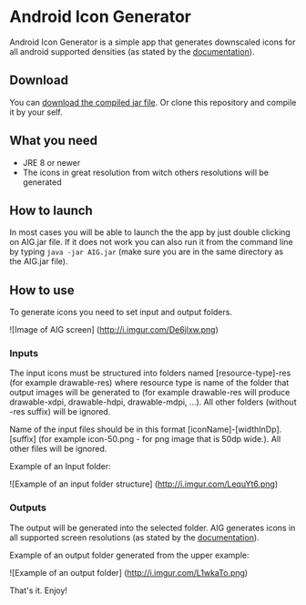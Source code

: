 # Android Icon Generator
Android Icon Generator is a simple app that generates downscaled icons for all android supported densities (as stated 
by the [documentation](http://developer.android.com/guide/practices/screens_support.html#range)). 

## Download
You can [download the compiled jar file](http://kaladivo.github.io/android-icon-generator/AIG.jar). Or clone this repository
and compile it by your self.

## What you need
- JRE 8 or newer
- The icons in great resolution from witch others resolutions will be generated

## How to launch
In most cases you will be able to launch the the app by just double clicking on AIG.jar file. If it does not work you can also 
run it from the command line by typing `java -jar AIG.jar` (make sure you are in the same directory as the AIG.jar file).

## How to use
To generate icons you need to set input and output folders. 

![Image of AIG screen]
(http://i.imgur.com/De6jlxw.png)


### Inputs
The input icons must be structured into folders named [resource-type]-res (for example drawable-res) where resource
type is name of the folder that output images will be generated to (for example drawable-res will produce drawable-xdpi,
drawable-hdpi, drawable-mdpi, ...). All other folders (without -res suffix) will be ignored.

Name of the input files should be in this format [iconName]-[widthInDp].[suffix] (for example icon-50.png - for png image
that is 50dp wide.). All other files will be ignored.

Example of an Input folder:

![Example of an input folder structure]
(http://i.imgur.com/LequYt6.png)

### Outputs
The output will be generated into the selected folder. AIG generates icons in all supported screen resolutions (as stated
by the [documentation](http://developer.android.com/guide/practices/screens_support.html#range)). 

Example of an output folder generated from the upper example:

![Example of an output folder]
(http://i.imgur.com/L1wkaTo.png)



That's it. Enjoy!